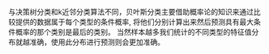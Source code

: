 与决策树分类和k近邻分类算法不同，贝叶斯分类主要借助概率论的知识来通过比较提供的数据属于每个类型的条件概率, 
将他们分别计算出来然后预测具有最大条件概率的那个类别是最后的类别。
当然样本越多我们统计的不同类型的特征值分布就越准确，使用此分布进行预测则会更加准确。